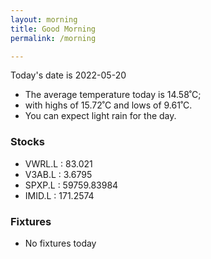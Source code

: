 ```yaml
---
layout: morning
title: Good Morning
permalink: /morning

---
```


<!-- weather_marker starts -->
<p>Today's date is 2022-05-20</p><ul>
<li>The average temperature today is 14.58˚C;</li>
<li>with highs of 15.72˚C and lows of 9.61˚C.</li>
<li>You can expect light rain for the day.</li>
</ul>
<!-- weather_marker ends -->

<h3>Stocks</h3>

<!-- stocks_marker starts -->
<ul>
<li>VWRL.L : 83.021</li>
<li>V3AB.L : 3.6795</li>
<li>SPXP.L : 59759.83984</li>
<li>IMID.L : 171.2574</li>
</ul>
<!-- stocks_marker ends -->

<h3>Fixtures</h3>

<!-- sports_marker starts -->
<ul>
<li>No fixtures today</li></ul>
<!-- sports_marker ends -->
